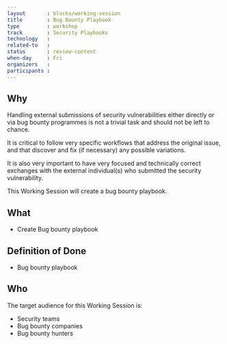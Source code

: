 ```yaml
---
layout       : blocks/working-session
title        : Bug Bounty Playbook
type         : workshop
track        : Security Playbooks
technology   :
related-to   :
status       : review-content
when-day     : Fri
organizers   :
participants :
---
```


## Why

Handling external submissions of security vulnerabilities either directly or via bug bounty programmes is not a trivial task and should not be left to chance.

It is critical to follow very specific workflows that address the original issue, and that discover and fix (if necessary) any possible variations.

It is also very important to have very focused and technically correct exchanges with the external individual(s) who submitted the security vulnerability.

This Working Session will create a bug bounty playbook.

## What

 - Create Bug bounty playbook
 
## Definition of Done

- Bug bounty playbook 

## Who

The target audience for this Working Session is:

 - Security teams
 - Bug bounty companies
 - Bug bounty hunters
